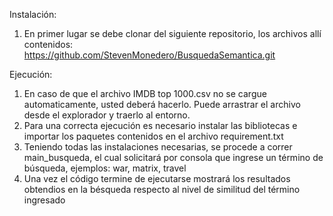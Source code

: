 Instalación:
 1. En primer lugar se debe clonar del siguiente repositorio, los archivos allí contenidos:
    https://github.com/StevenMonedero/BusquedaSemantica.git

Ejecución: 
1. En caso de que el archivo IMDB top 1000.csv no se cargue automaticamente, usted deberá hacerlo. Puede arrastrar el archivo desde el explorador y traerlo al entorno.
2. Para una correcta ejecución es necesario instalar las bibliotecas e importar los paquetes contenidos en el archivo requirement.txt
3. Teniendo todas las instalaciones necesarias, se procede a correr main_busqueda, el cual solicitará por consola que ingrese un término de búsqueda, ejemplos: war, matrix, travel
4. Una vez el código termine de ejecutarse mostrará los resultados obtendios en la bésqueda respecto al nivel de similitud del término ingresado
